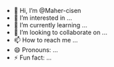 - 👋 Hi, I’m @Maher-cisen
- 👀 I’m interested in ...
- 🌱 I’m currently learning ...
- 💞️ I’m looking to collaborate on ...
- 📫 How to reach me ...
- 😄 Pronouns: ...
- ⚡ Fun fact: ...

<!---
Maher-cisen/Maher-cisen is a ✨ special ✨ repository because its `README.md` (this file) appears on your GitHub profile.
You can click the Preview link to take a look at your changes.
--->
